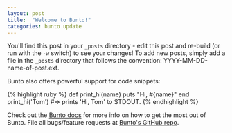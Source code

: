 ```yaml
---
layout: post
title:  "Welcome to Bunto!"
categories: bunto update
---
```


You'll find this post in your `_posts` directory - edit this post and re-build (or run with the `-w` switch) to see your changes!
To add new posts, simply add a file in the `_posts` directory that follows the convention: YYYY-MM-DD-name-of-post.ext.

Bunto also offers powerful support for code snippets:

{% highlight ruby %}
def print_hi(name)
  puts "Hi, #{name}"
end
print_hi('Tom')
#=> prints 'Hi, Tom' to STDOUT.
{% endhighlight %}

Check out the [Bunto docs][bunto] for more info on how to get the most out of Bunto. File all bugs/feature requests at [Bunto's GitHub repo][bunto-gh].

[bunto-gh]: https://github.com/bunto/bunto
[bunto]:    https://bunto.github.io/
